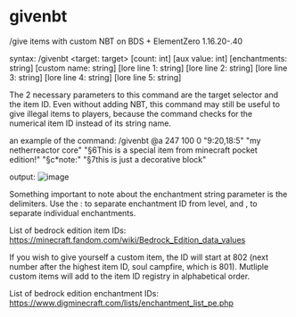 # givenbt
/give items with custom NBT on BDS + ElementZero 1.16.20-.40

syntax:
/givenbt <target: target> <item id: int> [count: int] [aux value: int] [enchantments: string] [custom name: string] [lore line 1: string] [lore line 2: string] [lore line 3: string] [lore line 4: string] [lore line 5: string]

The 2 necessary parameters to this command are the target selector and the item ID. Even without adding NBT, this command may still be useful to give illegal items to players, because the command checks for the numerical item ID instead of its string name.

an example of the command:
/givenbt @a 247 100 0 "9:20,18:5" "my netherreactor core" "§6This is a special item from minecraft pocket edition!" "§c*note:" "§7this is just a decorative block"

output:
![image](https://user-images.githubusercontent.com/63216972/124373843-bbb7af00-dc4a-11eb-9139-09d55c2f0303.png)

Something important to note about the enchantment string parameter is the delimiters. Use the : to separate enchantment ID from level, and , to separate individual enchantments.

List of bedrock edition item IDs:
https://minecraft.fandom.com/wiki/Bedrock_Edition_data_values

If you wish to give yourself a custom item, the ID will start at 802 (next number after the highest item ID, soul campfire, which is 801). Mutliple custom items will add to the item ID registry in alphabetical order.

List of bedrock edition enchantment IDs:
https://www.digminecraft.com/lists/enchantment_list_pe.php

